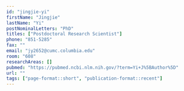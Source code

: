 ```yaml
---
id: "jingjie-yi"
firstName: "Jingjie"
lastName: "Yi"
postNominalLetters: "PhD"
titles: ["Postdoctoral Research Scientist"]
phone: "851-5285"
fax: ""
email: "jy2652@cumc.columbia.edu"
room: "608"
researchAreas: []
pubmed: "https://pubmed.ncbi.nlm.nih.gov/?term=Yi+J%5BAuthor%5D"
url: ""
tags: ["page-format::short", "publication-format::recent"]
---
```

